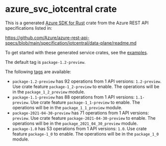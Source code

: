 # azure_svc_iotcentral crate

This is a generated [Azure SDK for Rust](https://github.com/Azure/azure-sdk-for-rust) crate from the Azure REST API specifications listed in:

https://github.com/Azure/azure-rest-api-specs/blob/main/specification/iotcentral/data-plane/readme.md

To get started with these generated service crates, see the [examples](https://github.com/Azure/azure-sdk-for-rust/blob/main/services/README.md#examples).

The default tag is `package-1.2-preview`.

The following [tags](https://github.com/Azure/azure-sdk-for-rust/blob/main/services/tags.md) are available:

- `package-1.2-preview` has 92 operations from 1 API versions: `1.2-preview`. Use crate feature `package-1_2-preview` to enable. The operations will be in the `package_1_2_preview` module.
- `package-1.1-preview` has 88 operations from 1 API versions: `1.1-preview`. Use crate feature `package-1_1-preview` to enable. The operations will be in the `package_1_1_preview` module.
- `package-2021-04-30-preview` has 71 operations from 1 API versions: `preview`. Use crate feature `package-2021-04-30-preview` to enable. The operations will be in the `package_2021_04_30_preview` module.
- `package-1.0` has 53 operations from 1 API versions: `1.0`. Use crate feature `package-1_0` to enable. The operations will be in the `package_1_0` module.
